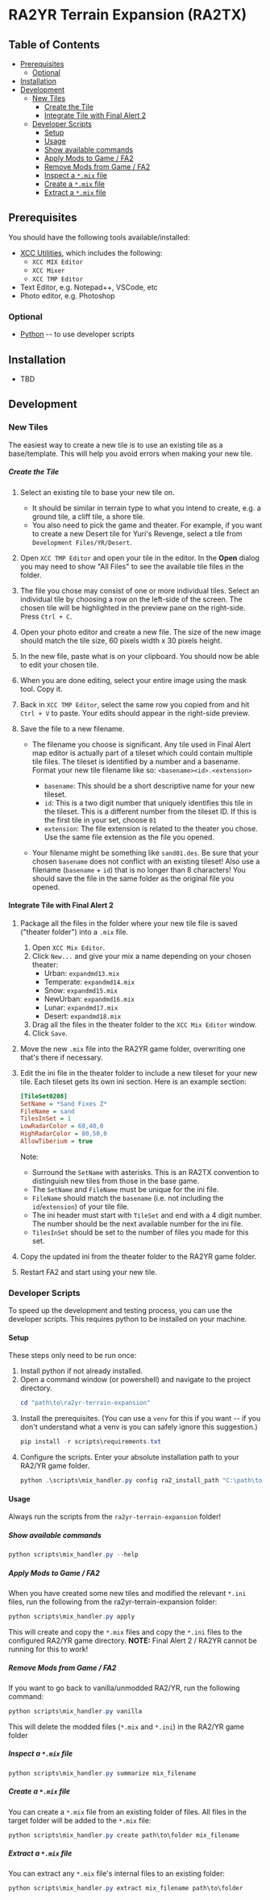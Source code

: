 # RA2YR Terrain Expansion (RA2TX)

## Table of Contents
- [Prerequisites](#prerequisites)
    - [Optional](#optional)
- [Installation](#installation)
- [Development](#development)
    - [New Tiles](#new-tiles)
        - [Create the Tile](#create-the-tile)
        - [Integrate Tile with Final Alert 2](#integrate-tile-with-final-alert-2)
    - [Developer Scripts](#developer-scripts)
        - [Setup](#setup)
        - [Usage](#usage)
        - [Show available commands](#show-available-commands)
        - [Apply Mods to Game / FA2](#apply-mods-to-game--fa2)
        - [Remove Mods from Game / FA2](#remove-mods-from-game--fa2)
        - [Inspect a `*.mix` file](#inspect-a-mix-file)
        - [Create a `*.mix` file](#create-a-mix-file)
        - [Extract a `*.mix` file](#extract-a-mix-file)


## Prerequisites
You should have the following tools available/installed:
- [XCC Utilities](https://xhp.xwis.net/), which includes the following:
    - `XCC MIX Editor`
    - `XCC Mixer`
    - `XCC TMP Editor`
- Text Editor, e.g. Notepad++, VSCode, etc
- Photo editor, e.g. Photoshop

### Optional
- [Python](https://www.python.org/downloads/) -- to use developer scripts

## Installation
- TBD

## Development
### New Tiles
The easiest way to create a new tile is to use an existing tile as a base/template.
This will help you avoid errors when making your new tile.  

##### Create the Tile
1. Select an existing tile to base your new tile on. 
    - It should be similar in terrain type to what you intend to create, e.g. a ground
        tile, a cliff tile, a shore tile.
    - You also need to pick the game and theater.  For example, if you want to create a
        new Desert tile for Yuri's Revenge, select a tile from `Development Files/YR/Desert`.

2. Open `XCC TMP Editor` and open your tile in the editor.  In the **Open** dialog you may
    need to show "All Files" to see the available tile files in the folder.

3. The file you chose may consist of one or more individual tiles.  Select an individual
    tile by choosing a row on the left-side of the screen.  The chosen tile will be 
    highlighted in the preview pane on the right-side. Press `Ctrl + C`.

4. Open your photo editor and create a new file.  The size of the new image should match
    the tile size, 60 pixels width x 30 pixels height.

5. In the new file, paste what is on your clipboard.  You should now be able to edit
    your chosen tile.

6. When you are done editing, select your entire image using the mask tool.  Copy it.

7. Back in `XCC TMP Editor`, select the same row you copied from and hit `Ctrl + V` to
    paste.  Your edits should appear in the right-side preview.

8. Save the file to a new filename.
    - The filename you choose is significant. Any tile used in Final Alert map editor is
        actually part of a tileset which could contain multiple tile files.  The tileset
        is identified by a number and a basename. Format your new tile filename like so:
        `<basename><id>.<extension>`
        - `basename`: This should be a short descriptive name for your new tileset.
        - `id`: This is a two digit number that uniquely identifies this tile in the tileset.
            This is a different number from the tileset ID.  If this is the first tile in your
            set, choose `01`
        - `extension`: The file extension is related to the theater you chose.  Use the same
            file extension as the file you opened.

    - Your filename might be something like `sand01.des`.  Be sure that your chosen
    `basename` does not conflict with an existing tileset! Also use a filename
    (`basename` + `id`) that is no longer than 8 characters!  You should save the file
    in the same folder as the original file you opened.

#### Integrate Tile with Final Alert 2
1. Package all the files in the folder where your new tile file is saved
    ("theater folder") into a `.mix` file.
    1. Open `XCC Mix Editor`.
    2. Click `New...` and give your mix a name depending on your chosen theater:
        - Urban: `expandmd13.mix`
        - Temperate: `expandmd14.mix`
        - Snow: `expandmd15.mix`
        - NewUrban: `expandmd16.mix`
        - Lunar: `expandmd17.mix`
        - Desert: `expandmd18.mix`
    3. Drag all the files in the theater folder to the `XCC Mix Editor` window.
    4. Click `Save`.
2. Move the new `.mix` file into the RA2YR game folder, overwriting one that's there if
    necessary.
3. Edit the ini file in the theater folder to include a new tileset for your new tile.
    Each tileset gets its own ini section.  Here is an example section:

    ```ini
    [TileSet0208]
    SetName = *Sand Fixes Z*
    FileName = sand
    TilesInSet = 1
    LowRadarColor = 60,40,0
    HighRadarColor = 80,50,0
    AllowTiberium = true
    ```
    Note:
    - Surround the `SetName` with asterisks. This is an RA2TX convention to distinguish
        new tiles from those in the base game.
    - The `SetName` and `FileName` must be unique for the ini file.
    - `FileName` should match the `basename` (i.e. not including the `id`/`extension`) of your tile file.
    - The ini header must start with `TileSet` and end with a 4 digit number. The number
      should be the next available number for the ini file.
    - `TilesInSet` should be set to the number of files you made for this set.
4. Copy the updated ini from the theater folder to the RA2YR game folder.
5. Restart FA2 and start using your new tile.

### Developer Scripts
To speed up the development and testing process, you can use the developer scripts.  This
requires python to be installed on your machine.

#### Setup
These steps only need to be run once:
1. Install python if not already installed.
2. Open a command window (or powershell) and navigate to the project directory.
    ```powershell
    cd "path\to\ra2yr-terrain-expansion"
    ```
3. Install the prerequisites. (You can use a `venv` for this if you want -- if you don't
    understand what a venv is you can safely ignore this suggestion.)
    ```powershell
    pip install -r scripts\requirements.txt
    ```
4. Configure the scripts. Enter your absolute installation path to your RA2/YR
    game folder.
    ```powershell
    python .\scripts\mix_handler.py config ra2_install_path "C:\path\to\Command and Conquer Red Alert II"
    ```

#### Usage
Always run the scripts from the `ra2yr-terrain-expansion` folder!

##### Show available commands
```powershell
python scripts\mix_handler.py --help
```

##### Apply Mods to Game / FA2
When you have created some new tiles and modified the relevant `*.ini` files, run the
following from the ra2yr-terrain-expansion folder:
```powershell
python scripts\mix_handler.py apply
```
This will create and copy the `*.mix` files and copy the `*.ini` files to the configured
RA2/YR game directory. **NOTE:** Final Alert 2 / RA2YR cannot be running for this to
work!

##### Remove Mods from Game / FA2
If you want to go back to vanilla/unmodded RA2/YR, run the following command:
```powershell
python scripts\mix_handler.py vanilla
```

This will delete the modded files (`*.mix` and `*.ini`) in the RA2/YR game folder

##### Inspect a `*.mix` file
```powershell
python scripts\mix_handler.py summarize mix_filename
```

##### Create a `*.mix` file
You can create a `*.mix` file from an existing folder of files. All files in the target
folder will be added to the `*.mix` file:
```powershell
python scripts\mix_handler.py create path\to\folder mix_filename
```

##### Extract a `*.mix` file
You can extract any `*.mix` file's internal files to an existing folder:
```powershell
python scripts\mix_handler.py extract mix_filename path\to\folder 
```